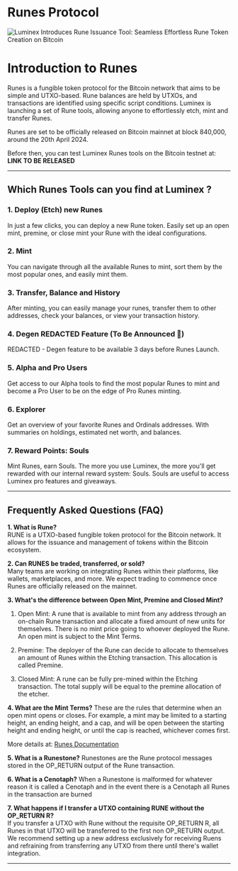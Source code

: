 # Runes Protocol


![Luminex Introduces Rune Issuance Tool: Seamless Effortless Rune Token Creation on Bitcoin](./images/Luminex-Runes.png)

# Introduction to Runes

Runes is a fungible token protocol for the Bitcoin network that aims to be simple and UTXO-based. 
Rune balances are held by UTXOs, and transactions are identified using specific script conditions.
Luminex is launching a set of Rune tools, allowing anyone to effortlessly etch, mint and transfer Runes.

Runes are set to be officially released on Bitcoin mainnet at block 840,000, around the 20th April 2024.

Before then, you can test Luminex Runes tools on the Bitcoin testnet at: **LINK TO BE RELEASED**


----------


## Which Runes Tools can you find at Luminex ? 

### 1. Deploy (Etch) new Runes 

In just a few clicks, you can deploy a new Rune token. Easily set up an open mint, premine, or close mint your Rune with the ideal configurations.


### 2. Mint

You can navigate through all the available Runes to mint, sort them by the most popular ones, and easily mint them.


### 3. Transfer, Balance and History

After minting, you can easily manage your runes, transfer them to other addresses, check your balances, or view your transaction history.

### 4. Degen REDACTED Feature (To Be Announced 👀) 

REDACTED - Degen feature to be available 3 days before Runes Launch.

### 5. Alpha and Pro Users

Get access to our Alpha tools to find the most popular Runes to mint and become a Pro User to be on the edge of Pro Runes minting.


### 6. Explorer

Get an overview of your favorite Runes and Ordinals addresses. With summaries on holdings, estimated net worth, and balances.


### 7. Reward Points: Souls

Mint Runes, earn Souls. The more you use Luminex, the more you'll get rewarded with our internal reward system: Souls. Souls are useful to access Luminex pro features and giveaways.


----------

## Frequently Asked Questions (FAQ)

**1. What is Rune?**  
RUNE is a UTXO-based fungible token protocol for the Bitcoin network. It allows for the issuance and management of tokens within the Bitcoin ecosystem.

**2. Can RUNES be traded, transferred, or sold?**  
Many teams are working on integrating Runes within their platforms, like wallets, marketplaces, and more. We expect trading to commence once Runes are officially released on the mainnet.

**3. What's the difference between Open Mint, Premine and Closed Mint?**  

1. Open Mint: A rune that is available to mint from any address through an on-chain Rune transaction and allocate a fixed amount of new units for themselves. There is no mint price going to whoever deployed the Rune. An open mint is subject to the Mint Terms.

2. Premine: The deployer of the Rune can decide to allocate to themselves an amount of Runes within the Etching transaction. This allocation is called Premine.

2. Closed Mint: A rune can be fully pre-mined within the Etching transaction. The total supply will be equal to the premine allocation of the etcher.

**4. What are the Mint Terms?** 
 These are the rules that determine when an open mint opens or closes. For example, a mint may be limited to a starting height, an ending height, and a cap, and will be open between the starting height and ending height, or until the cap is reached, whichever comes first.

 More details at: [Runes Documentation](https://docs.ordinals.com/runes.html)

**5. What is a Runestone?** 
Runestones are the Rune protocol messages stored in the OP_RETURN output of the Rune transaction.

**6. What is a Cenotaph?** 
When a Runestone is malformed for whatever reason it is called a Cenotaph and in the event there is a Cenotaph all Runes in the transaction are burned

**7. What happens if I transfer a UTXO containing RUNE without the OP_RETURN R?**  
If you transfer a UTXO with Rune without the requisite OP_RETURN R, all Runes in that UTXO will be transferred to the first non OP_RETURN output. We recommend setting up a new address exclusively for receiving Ruens and refraining from transferring any UTXO from there until there's wallet integration.

----------
